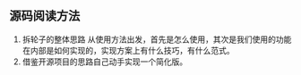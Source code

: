 ## 源码阅读方法
1. 拆轮子的整体思路
   从使用方法出发，首先是怎么使用，其次是我们使用的功能在内部是如何实现的，实现方案上有什么技巧，有什么范式。
2. 借鉴开源项目的思路自己动手实现一个简化版。
